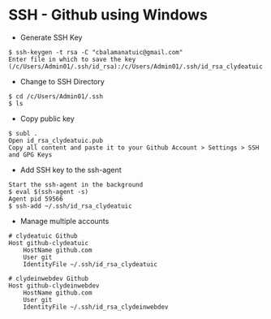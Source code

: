 # SSH - Github using Windows

* Generate SSH Key

```console
$ ssh-keygen -t rsa -C "cbalamanatuic@gmail.com"
Enter file in which to save the key (/c/Users/Admin01/.ssh/id_rsa):/c/Users/Admin01/.ssh/id_rsa_clydeatuic
```

* Change to SSH Directory

```console
$ cd /c/Users/Admin01/.ssh
$ ls
```

* Copy public key

```console
$ subl .
Open id_rsa_clydeatuic.pub
Copy all content and paste it to your Github Account > Settings > SSH and GPG Keys
```

* Add SSH key to the ssh-agent

```console
Start the ssh-agent in the background
$ eval $(ssh-agent -s)
Agent pid 59566
$ ssh-add ~/.ssh/id_rsa_clydeatuic
```

* Manage multiple accounts

```console
# clydeatuic Github
Host github-clydeatuic
	HostName github.com
	User git
	IdentityFile ~/.ssh/id_rsa_clydeatuic
	
# clydeinwebdev Github
Host github-clydeinwebdev
	HostName github.com
	User git
	IdentityFile ~/.ssh/id_rsa_clydeinwebdev
```
